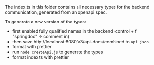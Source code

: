 The index.ts in this folder contains all necessary types for the backend communication, generated from an openapi spec.

To generate a new version of the types:
* first enabled fully qualified names in the backend (control + f "springdoc" -> comment in)
* then save http://localhost:8080/v3/api-docs/combined to `api.json`
* format with prettier
* run `node createApi.js` to generate the types
* format index.ts with prettier

